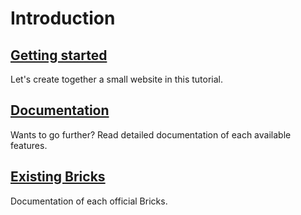 # Introduction

## [Getting started](./getting-started/new-project.md)

Let's create together a small website in this tutorial.

## [Documentation](./documentation/brick.md)

Wants to go further? Read detailed documentation of each available features.

## [Existing Bricks](./bricks/core.md)

Documentation of each official Bricks.
